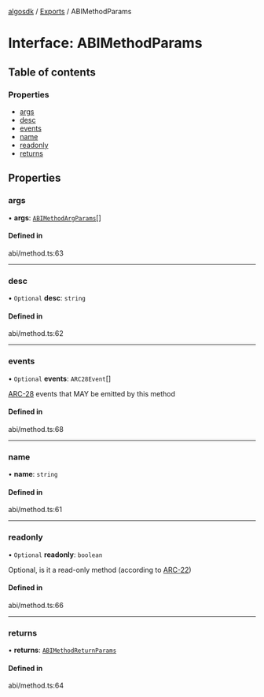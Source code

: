 [algosdk](../README.md) / [Exports](../modules.md) / ABIMethodParams

# Interface: ABIMethodParams

## Table of contents

### Properties

- [args](ABIMethodParams.md#args)
- [desc](ABIMethodParams.md#desc)
- [events](ABIMethodParams.md#events)
- [name](ABIMethodParams.md#name)
- [readonly](ABIMethodParams.md#readonly)
- [returns](ABIMethodParams.md#returns)

## Properties

### args

• **args**: [`ABIMethodArgParams`](ABIMethodArgParams.md)[]

#### Defined in

abi/method.ts:63

___

### desc

• `Optional` **desc**: `string`

#### Defined in

abi/method.ts:62

___

### events

• `Optional` **events**: `ARC28Event`[]

[ARC-28](https://arc.algorand.foundation/ARCs/arc-0028) events that MAY be emitted by this method

#### Defined in

abi/method.ts:68

___

### name

• **name**: `string`

#### Defined in

abi/method.ts:61

___

### readonly

• `Optional` **readonly**: `boolean`

Optional, is it a read-only method (according to [ARC-22](https://arc.algorand.foundation/ARCs/arc-0022))

#### Defined in

abi/method.ts:66

___

### returns

• **returns**: [`ABIMethodReturnParams`](ABIMethodReturnParams.md)

#### Defined in

abi/method.ts:64
